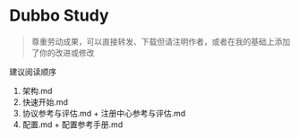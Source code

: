 # Dubbo Study

> 尊重劳动成果，可以直接转发、下载但请注明作者，或者在我的基础上添加了你的改进或修改

建议阅读顺序
1. 架构.md
2. 快速开始.md
3. 协议参考与评估.md + 注册中心参考与评估.md
4. 配置.md + 配置参考手册.md

